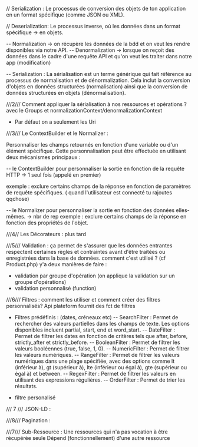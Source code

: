 // Serialization :
Le processus de conversion des objets de ton application en un format spécifique (comme JSON ou XML).

// Deserialization:
Le processus inverse, où les données dans un format spécifique -> en objets.


-- Normalization -> on récupère les données de la bdd et on veut les rendre disponibles via notre API.
-- Denormalization -> lorsque on reçoit des données dans le cadre d'une requête API et qu'on veut les traiter dans notre app (modification)

-- Serialization : La sérialisation est un terme générique qui fait référence au processus de normalisation et de dénormalization. Cela inclut la conversion d'objets en données structurées (normalisation) ainsi que la conversion de données structurées en objets (dénormalisation).


///2/// Comment appliquer la sérialisation à nos ressources et opérations ?
avec le Groups et normalizationContext/denormalizationContext
- Par défaut on a seulement les Uri

///3/// Le ContextBuilder et le Normalizer :

Personnaliser les champs retournés en fonction d'une variable ou d'un élément spécifique.
Cette personnalisation peut être effectuée en utilisant deux mécanismes principaux :

-- le ContextBuilder pour personnaliser la sortie en fonction de la requête HTTP  -> 1 seul fois (appelé en premier)

exemple :  exclure certains champs de la réponse en fonction de paramètres de requête spécifiques.
( quand l'utilisateur est connecté tu rajoutes qqchose)

--  le Normalizer pour personnaliser la sortie en fonction des données elles-mêmes. -> nbr de rep
exemple :  exclure certains champs de la réponse en fonction des propriétés de l'objet.


///4// Les Décorateurs : plus tard

///5/// Validation :
ça permet de s'assurer que les données entrantes respectent certaines règles et contraintes avant d'être traitées ou enregistrées dans la base de données. comment c'est utilisé ? (cf Product.php)
y'a deux manières de faire :
- validation par groupe d'opération (on applique la validation sur un groupe d'opérations)
- validation personnalisé (function)

///6/// Filtres : comment les utiliser et comment créer des filtres personnalisés?
Api plateform fournit des fct de filtres 

- Filtres prédéfinis : (dates, créneaux etc)
-- SearchFilter : Permet de rechercher des valeurs partielles dans les champs de texte. Les options disponibles incluent partial, start, end et word_start.
-- DateFilter : Permet de filtrer les dates en fonction de critères tels que after, before, strictly_after et strictly_before.
-- BooleanFilter : Permet de filtrer les valeurs booléennes (true, false, 1, 0).
-- NumericFilter : Permet de filtrer les valeurs numériques.
-- RangeFilter : Permet de filtrer les valeurs numériques dans une plage spécifiée, avec des options comme lt (inférieur à), gt (supérieur à), lte (inférieur ou égal à), gte (supérieur ou égal à) et between.
-- RegexFilter : Permet de filtrer les valeurs en utilisant des expressions régulières.
-- OrderFilter : Permet de trier les résultats.
+ filtre personalisé 

/// 7 /// JSON-LD :


///8/// Pagination :

///7/// Sub-Ressource :
Une ressources qui n'a pas vocation à être récupérée seule 
Dépend (fonctionnellement) d'une autre ressource 






